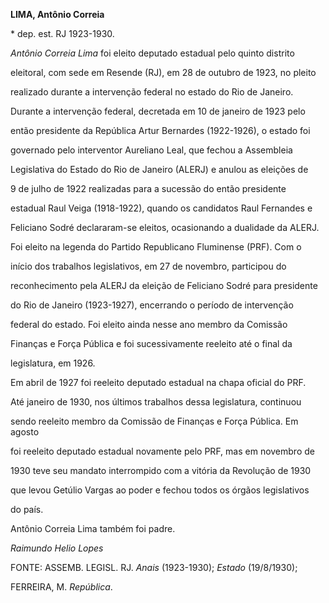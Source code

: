 **LIMA, Antônio Correia**



\* dep. est. RJ 1923-1930.



*Antônio Correia Lima* foi eleito deputado estadual pelo quinto distrito

eleitoral, com sede em Resende (RJ), em 28 de outubro de 1923, no pleito

realizado durante a intervenção federal no estado do Rio de Janeiro.

Durante a intervenção federal, decretada em 10 de janeiro de 1923 pelo

então presidente da República Artur Bernardes (1922-1926), o estado foi

governado pelo interventor Aureliano Leal, que fechou a Assembleia

Legislativa do Estado do Rio de Janeiro (ALERJ) e anulou as eleições de

9 de julho de 1922 realizadas para a sucessão do então presidente

estadual Raul Veiga (1918-1922), quando os candidatos Raul Fernandes e

Feliciano Sodré declararam-se eleitos, ocasionando a dualidade da ALERJ.



Foi eleito na legenda do Partido Republicano Fluminense (PRF). Com o

início dos trabalhos legislativos, em 27 de novembro, participou do

reconhecimento pela ALERJ da eleição de Feliciano Sodré para presidente

do Rio de Janeiro (1923-1927), encerrando o período de intervenção

federal do estado. Foi eleito ainda nesse ano membro da Comissão

Finanças e Força Pública e foi sucessivamente reeleito até o final da

legislatura, em 1926.



Em abril de 1927 foi reeleito deputado estadual na chapa oficial do PRF.

Até janeiro de 1930, nos últimos trabalhos dessa legislatura, continuou

sendo reeleito membro da Comissão de Finanças e Força Pública. Em agosto

foi reeleito deputado estadual novamente pelo PRF, mas em novembro de

1930 teve seu mandato interrompido com a vitória da Revolução de 1930

que levou Getúlio Vargas ao poder e fechou todos os órgãos legislativos

do país.



Antônio Correia Lima também foi padre.



*Raimundo Helio Lopes*



FONTE: ASSEMB. LEGISL. RJ. *Anais* (1923-1930); *Estado* (19/8/1930);

FERREIRA, M. *República*.

